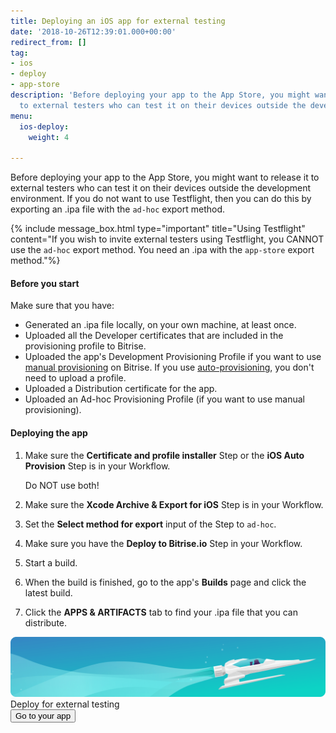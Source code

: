 ```yaml
---
title: Deploying an iOS app for external testing
date: '2018-10-26T12:39:01.000+00:00'
redirect_from: []
tag:
- ios
- deploy
- app-store
description: 'Before deploying your app to the App Store, you might want to release it
  to external testers who can test it on their devices outside the development environment. '
menu:
  ios-deploy:
    weight: 4

---
```

Before deploying your app to the App Store, you might want to release it to external testers who can test it on their devices outside the development environment. If you do not want to use Testflight, then you can do this by exporting an .ipa file with the `ad-hoc` export method.

{% include message_box.html type="important" title="Using Testflight" content="If you wish to invite external testers using Testflight, you CANNOT use the `ad-hoc` export method. You need an .ipa with the `app-store` export method."%}

#### Before you start

Make sure that you have:

* Generated an .ipa file locally, on your own machine, at least once.
* Uploaded all the Developer certificates that are included in the provisioning profile to Bitrise.
* Uploaded the app's Development Provisioning Profile if you want to use [manual provisioning](/code-signing/ios-code-signing/ios-manual-provisioning/) on Bitrise. If you use [auto-provisioning](), you don't need to upload a profile.
* Uploaded a Distribution certificate for the app.
* Uploaded an Ad-hoc Provisioning Profile (if you want to use manual provisioning).

#### Deploying the app

1. Make sure the **Certificate and profile installer** Step or the **iOS Auto Provision** Step is in your Workflow.

   Do NOT use both!
2. Make sure the **Xcode Archive & Export for iOS** Step is in your Workflow.
3. Set the **Select method for export** input of the Step to `ad-hoc`.
4. Make sure you have the **Deploy to Bitrise.io** Step in your Workflow.
5. Start a build.
6. When the build is finished, go to the app's **Builds** page and click the latest build.
7. Click the **APPS & ARTIFACTS** tab to find your .ipa file that you can distribute.

<div class="banner">
<img src="/assets/images/banner-bg-888x170.png" style="border: none;">
<div class="deploy-text">Deploy for external testing</div>
<a target="_blank" href="https://app.bitrise.io/dashboard/builds"><button class="button">Go to your app</button></a>
</div>